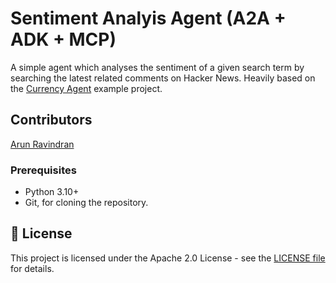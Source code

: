 # Sentiment Analyis Agent (A2A + ADK + MCP)

A simple agent which analyses the sentiment of a given search term by searching the latest related comments on Hacker News. Heavily based on the [Currency Agent](https://github.com/jackwotherspoon/currency-agent/) example project.

## Contributors

[Arun Ravindran](http://arunrocks.com)

### Prerequisites

- Python 3.10+
- Git, for cloning the repository.

## 📄 License

This project is licensed under the Apache 2.0 License - see the [LICENSE file](LICENSE) for details.
